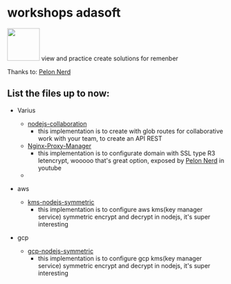# workshops adasoft
<img src="https://user-images.githubusercontent.com/57869273/200660903-304f5c35-4b60-409e-81b9-0dc7570c96f2.png" width="75">
view and practice create solutions for remenber


Thanks to: [Pelon Nerd](https://github.com/pablokbs)

## List the files up to now:



- Varius
  - [nodejs-collaboration](./various/nodejs-collaboration)
    - this implementation is to create with glob routes for collaborative work with your team, to create an API REST
  - [Nginx-Proxy-Manager](./various/nginx-proxy-manager)
    - this implementation is to configurate domain with SSL type R3 letencrypt, wooooo that's great option, exposed by [Pelon Nerd](https://github.com/pablokbs) in youtube
  - 
- aws
  - [kms-nodejs-symmetric](./aws/kms/nodejs/symmetric)
    - this implementation is to configure aws kms(key manager service) symmetric encrypt and decrypt in nodejs, it's super interesting
 
- gcp
  - [gcp-nodejs-symmetric](./gcp/kms/nodejs/symmetric)
    - this implementation is to configure gcp kms(key manager service) symmetric encrypt and decrypt in nodejs, it's super interesting


